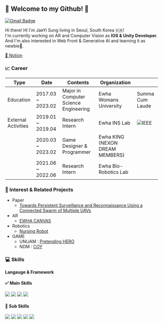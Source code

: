 ## 🦋 Welcome to my Github! 🦋


[![Gmail Badge](https://img.shields.io/badge/Gmail-d14836?style=flat-square&logo=Gmail&logoColor=white&link=mailto:achievingjaeyi@gmail.com)](mailto:achievingjaeyi@gmail.com)

Hi there! HI I'm JaeYi Sung living in Seoul, South Korea 🇰🇷! </br>
I'm currently working on AR and Computer Vision as <b>IOS & Unity Developer</b>.</br>
And I'm also interested in Web Front & Generative AI and learning it as newbie🐣. 

[🍯 Notion](https://juicy-tote-9bb.notion.site/JAEYI-SUNG-eadf82f595e94707acb630ce7aadc438?pvs=4)


### 📈 Career

| Type                | Date             | Contents                                                    | Organization           |   |
|---------------------|------------------|-------------------------------------------------------------|------------------------|---|
| Education           |  2017.03 ~ 2023.02 | Major in Computer Science Engineering | Ewha Womans University | Summa Cum Laude  |
| External Activities | 2019.01 ~ 2019.04 |                    Research Intern                  |          Ewha INS Lab         | <img alt="IEEE" src="https://img.shields.io/badge/ACCESS-007396.svg?style=for-the-badge&logo=IEEE&&link=https://ieeexplore.ieee.org/document/9178811&logoColor=white"/>  |
|  | 2020.03 ~ 2023.02 |                   Game Designer & Programmer                |          Ewha KING (NEXON DREAM MEMBERS)       |  |
|  |                   2021.06 ~ 2022.06                |          Research Intern       | Ewha Bio-Robotics Lab  |  | 

### 💓 Interest & Related Projects
- Paper
  - [Towards Persistent Surveillance and Reconnaissance Using a Connected Swarm of Multiple UAVs](https://ieeexplore.ieee.org/document/9178811)
- AR
  - [EWHA CANVAS](https://github.com/JaeYi-Sung/EwhaCanvas)
- Robotics
  - [Nursing Robot](https://github.com/JaeYi-Sung/Human-Following-Autonomous-Robot)
- GAME
    - UNIJAM : [Pretending HERO](https://itch.io/jam/unijam-1)
    - NDM : [COY](https://www.instagram.com/project.coy)

### 💻 Skills
<b>Langauge & Framework</b>

#### ✅ Main Skills
<div>
  <img src="https://img.shields.io/badge/Python-93DAFF?style=for-the-badge&logo=Python&logoColor=white"/></a>     
  <img src="https://img.shields.io/badge/Swift-FFC5D0?style=for-the-badge&logo=Swift&logoColor=white"/></a>   
  <img src="https://img.shields.io/badge/Unity-BDD7F3?style=for-the-badge&logo=Unity&logoColor=white"/></a> 
  <img src="https://img.shields.io/badge/Java-E5DDFF?style=for-the-badge&logo=Java&logoColor=white"/></a> 
</div>

#### 🎯 Sub Skills
<div>
  <img src="https://img.shields.io/badge/C-FFCFDA?style=for-the-badge&logo=C&logoColor=white"/></a>     
  <img src="https://img.shields.io/badge/JavaScript-BECDFF?style=for-the-badge&logo=JavaScript&logoColor=white"/></a> 
  <img src="https://img.shields.io/badge/ROS-AAEBAA?style=for-the-badge&logo=ROS&logoColor=white"/></a> 
  <img src="https://img.shields.io/badge/SQL-ACF3FF?style=for-the-badge&logo=Java&logoColor=white"/></a> 
  <img src="https://img.shields.io/badge/ThreadProgramming-AADBFF?style=for-the-badge&logo=Thread&logoColor=white"/></a>  
</div>

</br>





